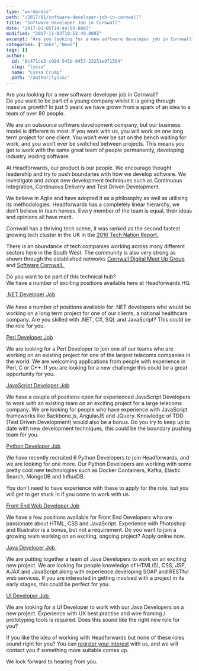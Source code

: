 ```yaml
---
type: "wordpress"
path: "/2017/01/software-developer-job-in-cornwall"
title: "Software Developer Job in Cornwall"
date: "2017-01-05T14:44:59.000Z"
modified: "2017-11-03T10:52:49.000Z"
excerpt: "Are you looking for a new software developer job in Cornwall? Do you want to be part of a young company whilst it is going through massive growth? In just 5 years we have grown from a spark of an idea to a team of over 80 people. We are an outsource software development company, …"
categories: ["Jobs","News"]
tags: []
author:
  id: "0c471ce3-c08d-545b-9457-33251e971504"
  slug: "lyssa"
  name: "Lyssa Crump"
  path: "/author/lyssa/"
---
```

Are you looking for a new software developer job in Cornwall?  
Do you want to be part of a young company whilst it is going through massive growth? In just 5 years we have grown from a spark of an idea to a team of over 80 people.

We are an outsource software development company, but our business model is different to most. If you work with us, you will work on one long term project for one client. You won’t ever be sat on the bench waiting for work, and you won’t ever be switched between projects. This means you get to work with the same great team of people permanently, developing industry leading software.

At Headforwards, our product is our people. We encourage thought leadership and try to push boundaries with how we develop software. We investigate and adopt new development techniques such as Continuous Integration, Continuous Delivery and Test Driven Development.

We believe in Agile and have adopted it as a philosophy as well as utilising its methodologies. Headforwards has a completely linear hierarchy, we don’t believe in team heroes. Every member of the team is equal, their ideas and opinions all have merit.

Cornwall has a thriving tech scene, it was ranked as the second fastest growing tech cluster in the UK in the [2016 Tech Nation Report.](http://www.techcityuk.com/wp-content/uploads/2016/02/Tech-Nation-2016_FINAL-ONLINE-1.pdf)

There is an abundance of tech companies working across many different sectors here in the South West. The community is also very strong as shown through the established networks [Cornwall Digital Meet Up Group](https://www.meetup.com/Cornwall-Digital/) and [Software Cornwall. ](http://www.softwarecornwall.org/)

Do you want to be part of this technical hub?  
We have a number of exciting positions available here at Headforwards HQ.

[.NET Developer Job  
](https://www.headforwards.com/net-developer-job/)[  
](https://www.headforwards.com/net-developer-job/)We have a number of positions available for .NET developers who would be working on a long term project for one of our clients, a national healthcare company. Are you skilled with .NET, C#, SQL and JavaScript? This could be the role for you.

[Perl Developer Job  
](https://www.headforwards.com/perl-developer-job/)

We are looking for a Perl Developer to join one of our teams who are working on an existing project for one of the largest telecoms companies in the world. We are welcoming applications from people with experience in Perl, C or C++. If you are looking for a new challenge this could be a great opportunity for you.

[JavaScript Developer Job](https://www.headforwards.com/javascript-developer-job/)

We have a couple of positions open for experienced JavaScript Developers to work with an existing team on an exciting project for a large telecoms company. We are looking for people who have experience with JavaScript frameworks like Backbone.js, AngularJS and JQuery. Knowledge of TDD (Test Driven Development) would also be a bonus. Do you try to keep up to date with new development techniques, this could be the boundary pushing team for you.

[Python Developer Job](https://www.headforwards.com/python-developer-job/)

We have recently recruited 6 Python Developers to join Headforwards, and we are looking for one more. Our Python Developers are working with some pretty cool new technologies such as Docker Containers, Kafka, Elastic Search, MongoDB and InfluxDB.

You don’t need to have experience with these to apply for the role, but you will get to get stuck in if you come to work with us.

[Front End Web Developer Job](https://www.headforwards.com/front-end-web-developer-job/)

We have a few positions available for Front End Developers who are passionate about HTML, CSS and JavaScript. Experience with Photoshop and Illustrator is a bonus, but not a requirement. Do you want to join a growing team working on an exciting, ongoing project? Apply online now.

[Java Developer Job ](https://www.headforwards.com/java-developer-job/)

We are putting together a team of Java Developers to work on an exciting new project. We are looking for people knowledge of HTML(5), CSS, JSP, AJAX and JavaScript along with experience developing SOAP and RESTful web services. If you are interested in getting involved with a project in its early stages, this could be perfect for you.

[UI Developer Job ](https://www.headforwards.com/ui-developer-job/)

We are looking for a UI Developer to work with our Java Developers on a new project. Experience with UX best practise and wire framing / prototyping tools is required. Does this sound like the right new role for you?

If you like the idea of working with Headforwards but none of these roles sound right for you? You can [register your interest](https://www.headforwards.com/careers/application-form/) with us, and we will contact you if something more suitable comes up.

We look forward to hearing from you.